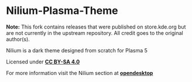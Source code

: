 # Nilium-Plasma-Theme

**Note:** This fork contains releases that were published on store.kde.org but
are not currently in the upstream repository. All credit goes to the original
author(s).

Nilium is a dark theme designed from scratch for Plasma 5

Licensed under **[CC BY-SA 4.0](https://github.com/mcder3/Nilium-Plasma-Theme/tree/master/LICENSE.md "CC BY-SA 4.0")**

For more information visit the Nilium section at **[opendesktop](https://www.opendesktop.org/p/1226329/ "opendesktop")**
